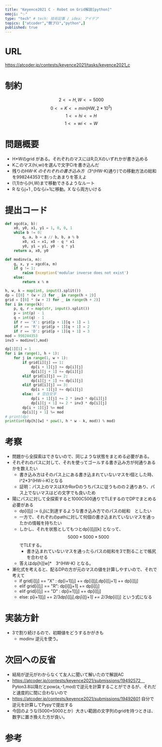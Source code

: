 ```yaml
---
title: "Keyence2021 C - Robot on Grid解説[python]"
emoji: "✨"
type: "tech" # tech: 技術記事 / idea: アイデア
topics: ["atcoder","競プロ","python",]
published: true
---
```


# URL
https://atcoder.jp/contests/keyence2021/tasks/keyence2021_c

# 制約
$$ 2 <= H,W<=5000 $$
$$ 0<= K <= min(HW,2*10^5)$$
$$ 1 <= hi<= H  $$
$$ 1 <= wi<= W $$

# 問題概要
- H*Wのgrid がある。それぞれのマスにはR,D,Xのいずれかが書き込める
- Kこのマス(hi,wi)を選んで文字Ciを書き込んだ
- 残りのH*W-K のそれぞれの書き込み方（3^(H*W-K)通り)での移動方法の総和を998244353で割ったあまりを答えよ
- (1,1)から(H,W)まで移動できるようなルート　
- R ならj+1 , Dならi+1に移動。X なら両方いける
# 提出コード
```python
def xgcd(a, b):
    x0, y0, x1, y1 = 1, 0, 0, 1
    while b != 0:
        q, a, b = a // b, b, a % b
        x0, x1 = x1, x0 - q * x1
        y0, y1 = y1, y0 - q * y1
    return a, x0, y0

def modinv(a, m):
    g, x, y = xgcd(a, m)
    if g != 1:
        raise Exception('modular inverse does not exist')
    else:
        return x % m

h, w, k = map(int, input().split())
dp = [[0] * (w + 2) for _ in range(h + 2)]
grid = [[0] * (w + 2) for _ in range(h + 2)]
for i in range(k):
    p, q, r = map(str, input().split())
    p = int(p) - 1
    q = int(q) - 1
    if r == 'X': grid[p + 1][q + 1] = 1
    if r == 'R': grid[p + 1][q + 1] = 2
    if r == 'D': grid[p + 1][q + 1] = 3
mod = 998244353
inv3 = modinv(3,mod)

dp[1][1] = 1
for i in range(1, h + 1):
    for j in range(1, w + 1):
        if grid[i][j] == 1:
            dp[i + 1][j] += dp[i][j]
            dp[i][j + 1] += dp[i][j]
        elif grid[i][j] == 2:
            dp[i][j + 1] += dp[i][j]
        elif grid[i][j] == 3:
            dp[i + 1][j] += dp[i][j]
        else:  # 空白文字
            dp[i + 1][j] += 2 * inv3 * dp[i][j]
            dp[i][j + 1] += 2 * inv3 * dp[i][j]
        dp[i + 1][j] %= mod
        dp[i][j + 1] %= mod
# print(dp)
print(int(dp[h][w] * pow(3, h * w - k, mod)) % mod)
```

# 考察
- 問題から全探索はできないので、同じような状態をまとめる必要がある。
- それぞれのパスに対して、それを使ってゴールする書き込み方が何通りあるかを数えたい
  - 書き込み方はそのパス上にある書き込まれていないマスをi個とした時、i^2*3^(HW-i-K)となる
  - 証明：パス上のマスはXかRorDのうちパスに従うものの２通りあり、パス上でないマスはどの文字でも良いため
- 陽にパスに対して全探索すると1000C500通りでTLEするのでDPでまとめる必要がある
  - dp[i][j] := (i,j)に到達するような書き込み方でのパスの総和　としたい
  - 一方で、それぞれのpathに対して何個の書き込まれていないマスを通ったかの情報を持ちたい
  - しかし、それを状態としてもつとdp[i][j][k] となって、$$5000*5000*5000$$でTLEする。
    - 書き込まれていないマスを通ったらパスの総和を3で割ることで帳尻を合わせる
  - 答えはdp[h][w]*　3^(HW-K) となる。
- 漸化式を考えると、配るDPの方が元のマスの値を計算しやすいので、それで考えて
  - if grid[i][j] == "X" : dp[i+1][j] += dp[i][j],dp[i][j+1] += dp[i][j]
  - elif grid[i][j] == "R": dp[i][j+1] += dp[i][j]
  - elif grid[i][j] == "D" : dp[i+1][j] += dp[i][j]
  - else: p[i+1][j] += 2/3*dp[i][j],dp[i][j+1] += 2/3*dp[i][j]
  という式になる

# 実装方針
- 3で割り続けるので、初期値をどうするかがきも
  - modinv 逆元を使う。

# 次回への反省
- 結局が逆元がわからなくて友人に聞いて解いたので解説AC
- https://atcoder.jp/contests/keyence2021/submissions/19492572　
Pyton3.8以降だとpow(a,-1,mod)で逆元を計算することができるが、それだと速度的に間に合わないので
- https://atcoder.jp/contests/keyence2021/submissions/19492601
自分で逆元を計算してPypyで提出する
- 今回のような(5000*5000とか）大きい範囲の文字列のgridを持つときは、数字に置き換えた方が良い。

# 参考
